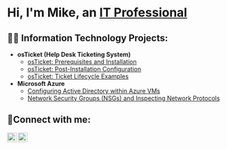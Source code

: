 <h1>Hi, I'm Mike, an <a href=https://www.linkedin.com/in/michael-castillo-652a3614a/>IT Professional</a></h1>

<h2>👨‍💻 Information Technology Projects:</h2>

- <b>osTicket (Help Desk Ticketing System)</b>
  - [osTicket: Prerequisites and Installation](https://github.com/mike305miami/osticket-prereqs)
  - [osTicket: Post-Installation Configuration](https://github.com/mike305miami/post-install-config)
  - [osTicket: Ticket Lifecycle Examples](https://github.com/mike305miami/ticket-lifecycle)
- <b>Microsoft Azure</b>
  - [Configuring Active Directory within Azure VMs](https://github.com/mike305miami/configure-ad)
  - [Network Security Groups (NSGs) and Inspecting Network Protocols](https://github.com/mike305miami/azure-network-protocols)

<h2>🤳Connect with me:</h2>

[<img align="left" alt="michael-castillo | LinkedIn" width="22px" src="https://cdn.jsdelivr.net/npm/simple-icons@v3/icons/linkedin.svg" />][linkedin]
[<img align="left" alt="Josh | Instagram" width="22px" src="https://cdn.jsdelivr.net/npm/simple-icons@v3/icons/instagram.svg" />][instagram]

[instagram]: https://www.instagram.com/sr5_mike305
[linkedin]: https://www.linkedin.com/in/michael-castillo-652a3614a/
